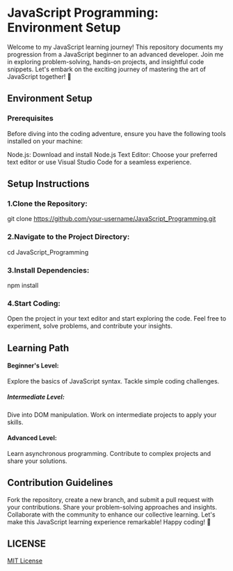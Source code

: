 # JavaScript Programming: Environment Setup

Welcome to my JavaScript learning journey! This repository documents my progression from a JavaScript beginner to an advanced developer. Join me in exploring problem-solving, hands-on projects, and insightful code snippets. Let's embark on the exciting journey of mastering the art of JavaScript together! 🚀

## Environment Setup

### Prerequisites

Before diving into the coding adventure, ensure you have the following tools installed on your machine:

Node.js: Download and install Node.js
Text Editor: Choose your preferred text editor or use Visual Studio Code for a seamless experience.

## Setup Instructions

### 1.Clone the Repository:

git clone https://github.com/your-username/JavaScript_Programming.git

### 2.Navigate to the Project Directory:

cd JavaScript_Programming

### 3.Install Dependencies:

npm install

### 4.Start Coding:

Open the project in your text editor and start exploring the code. Feel free to experiment, solve problems, and contribute your insights.

## Learning Path

#### Beginner's Level:

Explore the basics of JavaScript syntax.
Tackle simple coding challenges.

##### Intermediate Level:

Dive into DOM manipulation.
Work on intermediate projects to apply your skills.

#### Advanced Level:

Learn asynchronous programming.
Contribute to complex projects and share your solutions.

## Contribution Guidelines

Fork the repository, create a new branch, and submit a pull request with your contributions.
Share your problem-solving approaches and insights.
Collaborate with the community to enhance our collective learning.
Let's make this JavaScript learning experience remarkable! Happy coding! 🌟

## LICENSE

[MIT License](LICENSE)
